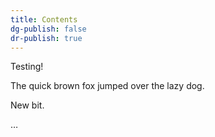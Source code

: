 ```yaml
---
title: Contents
dg-publish: false
dr-publish: true
---
```



Testing!

The quick brown fox jumped over the lazy dog.

New bit. 

…
